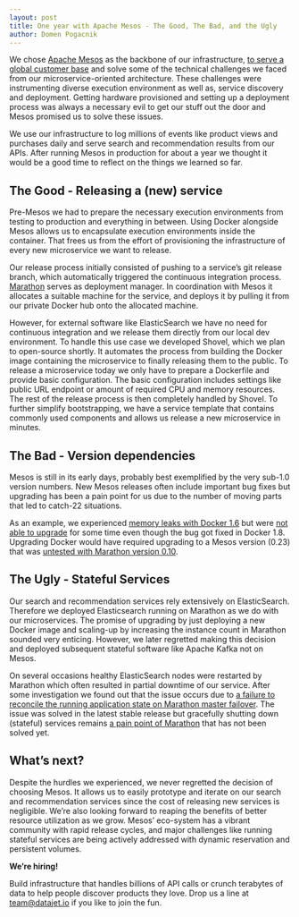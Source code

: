 ```yaml
---
layout: post
title: One year with Apache Mesos - The Good, The Bad, and the Ugly
author: Domen Pogacnik
---
```


We chose [Apache Mesos](http://mesos.apache.org) as the backbone of our infrastructure, [to serve a global customer base](http://datajet.io/Building-infrastructure-for-a-real-time-search-and-recommendation-platform-post.html) and solve some of the technical challenges we faced from our microservice-oriented architecture. These challenges were instrumenting diverse execution environment as well as, service discovery and deployment. Getting hardware provisioned and setting up a deployment process was always a necessary evil to get our stuff out the door and Mesos promised us to solve these issues.

We use our infrastructure to log millions of events like product views and purchases daily and serve search and recommendation results from our APIs. After running Mesos in production for about a year we thought it would be a good time to reflect on the things we learned so far.

## The Good - Releasing a (new) service
Pre-Mesos we had to prepare the necessary execution environments from testing to production and everything in between. Using Docker alongside Mesos allows us to encapsulate execution environments inside the container. That frees us from the effort of provisioning the infrastructure of every new microservice we want to release.

Our release process initially consisted of pushing to a service’s git release branch, which automatically triggered the continuous integration process. [Marathon](https://mesosphere.github.io/marathon) serves as deployment manager. In coordination with Mesos it allocates a suitable machine for the service, and deploys it by pulling it from our private Docker hub onto the allocated machine.

However, for external software like ElasticSearch we have no need for continuous integration and we release them directly from our local dev environment. To handle this use case we developed Shovel, which we plan to open-source shortly. It automates the process from building the Docker image containing the microservice to finally releasing them to the public. To release a microservice today we only have to prepare a Dockerfile and provide basic configuration. The basic configuration includes settings like public URL endpoint or amount of required CPU and memory resources. The rest of the release process is then completely handled by Shovel. To further simplify bootstrapping, we have a service template that contains commonly used components and allows us release a new microservice in minutes.

## The Bad - Version dependencies
Mesos is still in its early days, probably best exemplified by the very sub-1.0 version numbers. New Mesos releases often include important bug fixes but upgrading has been a pain point for us due to the number of moving parts that led to catch-22 situations.

As an example, we experienced [memory leaks with Docker 1.6](https://github.com/docker/docker/issues/9139) but were [not able to upgrade](https://issues.apache.org/jira/browse/MESOS-2986) for some time even though the bug got fixed in Docker 1.8. Upgrading Docker would have required upgrading to a Mesos version (0.23) that was [untested with Marathon version 0.10](https://github.com/mesosphere/marathon/releases/tag/v0.10.0).

## The Ugly - Stateful Services
Our search and recommendation services rely extensively on ElasticSearch. Therefore we deployed Elasticsearch running on Marathon as we do with our microservices. The promise of upgrading by just deploying a new Docker image and scaling-up by increasing the instance count in Marathon sounded very enticing. However, we later regretted making this decision and deployed subsequent stateful software like Apache Kafka not on Mesos.

On several occasions healthy ElasticSearch nodes were restarted by Marathon which often resulted in partial downtime of our service. After some investigation we found out that the issue occurs due to [a failure to reconcile the running application state on Marathon master failover](https://github.com/mesosphere/marathon/issues/1553). The issue was solved in the latest stable release but gracefully shutting down (stateful) services remains [a pain point of Marathon](https://github.com/mesosphere/marathon/issues/712) that has not been solved yet.

## What’s next?

Despite the hurdles we experienced, we never regretted the decision of choosing Mesos. It allows us to easily prototype and iterate on our search and recommendation services since the cost of releasing new services is negligible. We’re also looking forward to reaping the benefits of better resource utilization as we grow. Mesos’ eco-system has a vibrant community with rapid release cycles, and major challenges like running stateful services are being actively addressed with dynamic reservation and persistent volumes.

**We’re hiring!**

Build infrastructure that handles billions of API calls or crunch terabytes of data to help people discover products they love. Drop us a line at [team@datajet.io](mailto:team@datajet.io) if you like to join the fun.
